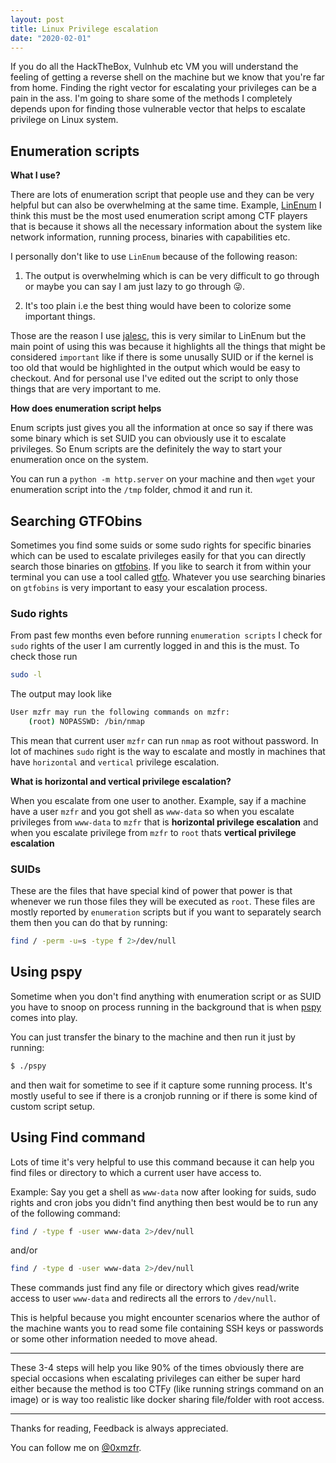 ```yaml
---
layout: post
title: Linux Privilege escalation
date: "2020-02-01"
---
```


If you do all the HackTheBox, Vulnhub etc VM you will understand the feeling of getting a reverse shell on the machine but we know that you're far from home. Finding the right vector for escalating your privileges can be a pain in the ass. I'm going to share some of the methods I completely depends upon for finding those vulnerable vector that helps to escalate privilege on Linux system.

## Enumeration scripts

__What I use?__

There are lots of enumeration script that people use and they can be very helpful but can also be overwhelming at the same time. Example, [LinEnum](https://github.com/rebootuser/LinEnum/blob/master/LinEnum.sh) I think this must be the most used enumeration script among CTF players that is because it shows all the necessary information about the system like network information, running process, binaries with capabilities etc.

I personally don't like to use `LinEnum` because of the following reason:

1) The output is overwhelming which is can be very difficult to go through or maybe you can say I am just lazy to go through 😜.

2) It's too plain i.e the best thing would have been to colorize some important things.

Those are the reason I use [jalesc](https://github.com/itsKindred/jalesc/), this is very similar to LinEnum but the main point of using this was because it highlights all the things that might be considered `important` like if there is some unusally SUID or if the kernel is too old that would be highlighted in the output which would be easy to checkout. And for personal use I've edited out the script to only those things that are very important to me.

__How does enumeration script helps__

Enum scripts just gives you all the information at once so say if there was some binary which is set SUID you can obviously use it to escalate privileges.
So Enum scripts are the definitely the way to start your enumeration once on the system.

You can run a `python -m http.server` on your machine and then `wget` your enumeration script into the `/tmp` folder, chmod it and run it.

## Searching GTFObins

Sometimes you find some suids or some sudo rights for specific binaries which can be used to escalate privileges easily for that you can directly search those binaries on [gtfobins](https://gtfobins.github.io/). If you like to search it from within your terminal you can use a tool called [gtfo](github.com/mzfr/gtfo). Whatever you use searching binaries on `gtfobins` is very important to easy your escalation process.

### Sudo rights

From past few months even before running `enumeration scripts` I check for `sudo` rights of the user I am currently logged in and this is the must. To check those run

```bash
sudo -l
```

The output may look like

```bash
User mzfr may run the following commands on mzfr:
    (root) NOPASSWD: /bin/nmap
```

This mean that current user `mzfr` can run `nmap` as root without password.
In lot of machines `sudo` right is the way to escalate and mostly in machines that have `horizontal` and `vertical` privilege escalation.

__What is horizontal and vertical privilege escalation?__

When you escalate from one user to another. Example, say if a machine have a user `mzfr` and you got shell as `www-data` so when you escalate privileges from `www-data` to `mzfr` that is __horizontal privilege escalation__ and  when you escalate privilege from `mzfr` to `root` thats __vertical privilege escalation__

### SUIDs

These are the files that have special kind of power that power is that whenever we run those files they will be executed as `root`. These files are mostly reported by `enumeration` scripts but if you want to separately search them then you can do that by running:

```bash
find / -perm -u=s -type f 2>/dev/null
```

## Using pspy

Sometime when you don't find anything with enumeration script or as SUID you have to snoop on process running in the background that is when [pspy](https://github.com/DominicBreuker/pspy/) comes into play.

You can just transfer the binary to the machine and then run it just by running:

```bash
$ ./pspy
```
and then wait for sometime to see if it capture some running process. It's mostly useful to see if there is a cronjob running or if there is some kind of custom script setup.

## Using Find command

Lots of time it's very helpful to use this command because it can help you find files or directory to which a current user have access to.

Example: Say you get a shell as `www-data` now after looking for suids, sudo rights and cron jobs you didn't find anything then best would be to run any of the following command:

```bash
find / -type f -user www-data 2>/dev/null
```

and/or

```bash
find / -type d -user www-data 2>/dev/null
```


These commands just find any file or directory which gives read/write access to user `www-data` and redirects all the errors to `/dev/null`.

This is helpful because you might encounter scenarios where the author of the machine wants you to read some file containing SSH keys or passwords or some other information needed to move ahead.

***

These 3-4 steps will help you like 90% of the times obviously there are special occasions when escalating privileges can either be super hard either because the method is too CTFy (like running strings command on an image) or is way too realistic like docker sharing file/folder with root access.

***

Thanks for reading, Feedback is always appreciated.

You can follow me on [@0xmzfr](https://twitter.com/0xmzfr).



